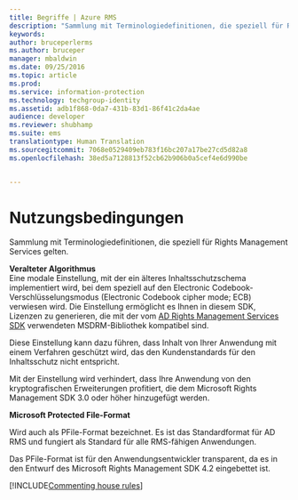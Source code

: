 ```yaml
---
title: Begriffe | Azure RMS
description: "Sammlung mit Terminologiedefinitionen, die speziell für Rights Management Services gelten."
keywords: 
author: bruceperlerms
ms.author: bruceper
manager: mbaldwin
ms.date: 09/25/2016
ms.topic: article
ms.prod: 
ms.service: information-protection
ms.technology: techgroup-identity
ms.assetid: adb1f868-0da7-431b-83d1-86f41c2da4ae
audience: developer
ms.reviewer: shubhamp
ms.suite: ems
translationtype: Human Translation
ms.sourcegitcommit: 7068e0529409eb783f16bc207a17be27cd5d82a8
ms.openlocfilehash: 38ed5a7128813f52cb62b906b0a5cef4e6d990be


---
```


# <a name="terms"></a>Nutzungsbedingungen

Sammlung mit Terminologiedefinitionen, die speziell für Rights Management Services gelten.

**Veralteter Algorithmus**  
Eine modale Einstellung, mit der ein älteres Inhaltsschutzschema implementiert wird, bei dem speziell auf den Electronic Codebook-Verschlüsselungsmodus (Electronic Codebook cipher mode; ECB) verwiesen wird. Die Einstellung ermöglicht es Ihnen in diesem SDK, Lizenzen zu generieren, die mit der vom [AD Rights Management Services SDK](https://msdn.microsoft.com/library/windows/desktop/cc530379.aspx) verwendeten MSDRM-Bibliothek kompatibel sind.

Diese Einstellung kann dazu führen, dass Inhalt von Ihrer Anwendung mit einem Verfahren geschützt wird, das den Kundenstandards für den Inhaltsschutz nicht entspricht.

Mit der Einstellung wird verhindert, dass Ihre Anwendung von den kryptografischen Erweiterungen profitiert, die dem Microsoft Rights Management SDK 3.0 oder höher hinzugefügt werden.

**Microsoft Protected File-Format**

Wird auch als PFile-Format bezeichnet. Es ist das Standardformat für AD RMS und fungiert als Standard für alle RMS-fähigen Anwendungen.

Das PFile-Format ist für den Anwendungsentwickler transparent, da es in den Entwurf des Microsoft Rights Management SDK 4.2 eingebettet ist.


[!INCLUDE[Commenting house rules](../includes/houserules.md)]


<!--HONumber=Jan17_HO1-->


